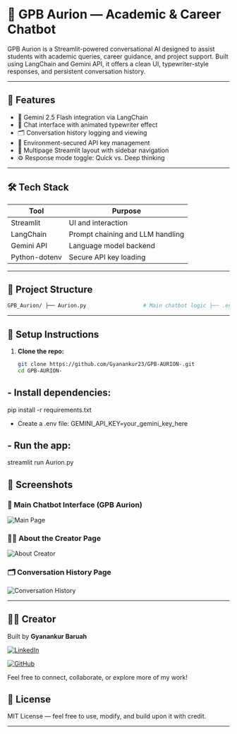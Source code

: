 # 💬 GPB Aurion — Academic & Career Chatbot

GPB Aurion is a Streamlit-powered conversational AI designed to assist students with academic queries, career guidance, and project support. Built using LangChain and Gemini API, it offers a clean UI, typewriter-style responses, and persistent conversation history.

---

## 🚀 Features

- 🧠 Gemini 2.5 Flash integration via LangChain
- 💬 Chat interface with animated typewriter effect
- 🗂️ Conversation history logging and viewing
- 🧾 Environment-secured API key management
- 🧭 Multipage Streamlit layout with sidebar navigation
- ⚙️ Response mode toggle: Quick vs. Deep thinking

---

## 🛠️ Tech Stack

| Tool            | Purpose                          |
|-----------------|----------------------------------|
| Streamlit       | UI and interaction               |
| LangChain       | Prompt chaining and LLM handling |
| Gemini API      | Language model backend           |
| Python-dotenv   | Secure API key loading           |

---

## 📁 Project Structure

```bash
GPB_Aurion/ ├── Aurion.py                  # Main chatbot logic ├── .env                       # API keys (excluded from Git) ├── .gitignore                 # Prevents pushing sensitive files ├── conversation_history.txt   # Logs all user-bot interactions ├── pages/ │   ├── About_Creator.py       # Info page │   └── Conversation_History.py# View + clear chat history ├── assets/ │   └── screenshots/           # UI screenshots for documentation ├── requirements.txt           # Python dependencies └── README.md                  # This file
```
---

## 🔐 Setup Instructions

1. **Clone the repo:**
   ```bash
   git clone https://github.com/Gyanankur23/GPB-AURION-.git
   cd GPB-AURION-


## - Install dependencies:
pip install -r requirements.txt
- Create a .env file:
GEMINI_API_KEY=your_gemini_key_here


## - Run the app:
streamlit run Aurion.py



## 📸 Screenshots

### 🧠 Main Chatbot Interface (GPB Aurion)
![Main Page](assets/screenshots/Screenshot%20(373).png)

### 👨‍💻 About the Creator Page
![About Creator](assets/screenshots/Screenshot%20(372).png)

### 🗂️ Conversation History Page
![Conversation History](assets/screenshots/Screenshot%20(371).png)

---

## 👨‍💻 Creator

Built by **Gyanankur Baruah** 
 
[![LinkedIn](https://img.shields.io/badge/LinkedIn-Gyanankur%20Baruah-blue?logo=linkedin)](https://www.linkedin.com/in/gyanankur-baruah-797205338)

[![GitHub](https://img.shields.io/badge/GitHub-Gyanankur23-black?logo=github)](https://github.com/Gyanankur23)

Feel free to connect, collaborate, or explore more of my work!


## 🪪 License

MIT License — feel free to use, modify, and build upon it with credit.

---
